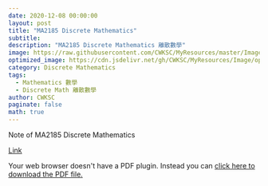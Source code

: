```yaml
---
date: 2020-12-08 00:00:00
layout: post
title: "MA2185 Discrete Mathematics"
subtitle: 
description: "MA2185 Discrete Mathematics 離散數學"
image: https://raw.githubusercontent.com/CWKSC/MyResources/master/Image/post12.jpg
optimized_image: https://cdn.jsdelivr.net/gh/CWKSC/MyResources/Image/optimized/post12_opt.jpg
category: Discrete Mathematics
tags: 
  - Mathematics 數學
  - Discrete Math 離散數學
author: CWKSC
paginate: false
math: true
---
```


Note of MA2185 Discrete Mathematics

[Link](../assets/pdf/MA2185-Discrete-Mathematics.pdf)

<object data="../assets/pdf/MA2185-Discrete-Mathematics.pdf" type="application/pdf" height="-webkit-fill-available">
  <p>Your web browser doesn't have a PDF plugin.
  Instead you can <a href="../assets/pdf/MA2185-Discrete-Mathematics.pdf">click here to
  download the PDF file.</a></p>
</object>
